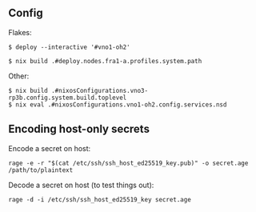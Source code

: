 Config
------

Flakes:

    $ deploy --interactive '#vno1-oh2'

    $ nix build .#deploy.nodes.fra1-a.profiles.system.path

Other:

    $ nix build .#nixosConfigurations.vno3-rp3b.config.system.build.toplevel
    $ nix eval .#nixosConfigurations.vno1-oh2.config.services.nsd

Encoding host-only secrets
--------------------------

Encode a secret on host:

    rage -e -r "$(cat /etc/ssh/ssh_host_ed25519_key.pub)" -o secret.age /path/to/plaintext

Decode a secret on host (to test things out):

    rage -d -i /etc/ssh/ssh_host_ed25519_key secret.age

